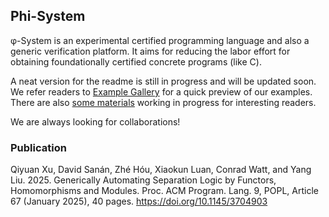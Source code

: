 Phi-System
--------------

φ-System is an experimental certified programming language and also a generic verification platform.
It aims for reducing the labor effort for obtaining foundationally certified concrete programs (like C).

A neat version for the readme is still in progress and will be updated soon. We refer readers to [Example Gallery](https://xqyww123.github.io/phi-system-html/index.html) for a quick preview of our examples. There are also [some materials](https://drive.google.com/drive/folders/1ABUWcxoQK2h7hF9MXRD1NbJ6jU7wDS-4?usp=sharing) working in progress for interesting readers.

We are always looking for collaborations!

### Publication

Qiyuan Xu, David Sanán, Zhé Hóu, Xiaokun Luan, Conrad Watt, and Yang Liu. 2025. Generically Automating
Separation Logic by Functors, Homomorphisms and Modules. Proc. ACM Program. Lang. 9, POPL, Article 67
(January 2025), 40 pages. https://doi.org/10.1145/3704903


<!-- 
As a quickview to our language:


writing **foundationally certified**, **high-performant** 

It allows,
1. specifying programs on abstract models, like sets, partial maps, or any algebras defined by users;
2. generating concret imperative programs in C lang (or other langs like Solidity which we plan to support);
3. foundationally certifying the functional correctness of the generated programs.



**foundationally** certified concret imperative programs (like C, Solidity) with high degree of automation for reasoning.

It aims for three goals: 1. foundational verification of minimal trust base, 2. 

reducing the effort of verifying concrete imperative programs (like C & Solidity), and, as a programming language producing certified programs which can be compiled to high-performant targets like C, Solidity or LLVM.

The verification is based on Isabelle and the language is embedded in Isabelle/Isar, enabling users to write and/or verify programs in Isar, enjoying all proof facilities of Isabelle including the famous automated proof search tool Sledgehammer.

The certification of the generated programs is down to the semantics of the target language (e.g. Solidity or LLVM). The semantics of the languages are formalized on an extensible and modular semantics framework.
Formalizations of new languages can reuse the existing common semantic modules and add their own specific features.

The verification and the certified programming is lifted by data refinement onto an abstract domain. Therefore even when the certification is down to concrete semantics of low-level languages, the verification and the programming are always stay in abstraction and able to focus on the algorithm itself.

Expressiveness: higher-order sequential and predicative separation logic combined with hybrid logic for the data refinement, terminable state monad for semantic formalization. Nontermination (coinductive-based like iTree) and coarse-grand concurrency are left for the future. The current aim of the project is to facilate and simplify formal verification in industrial scenario particularly smart contract.

**The development is still in progress and the system is not ready for any use.**
We release the current development as a preview and look for cooperators and contributors.

## Install \& Configuration

The current version works on Isabelle-2022. Please download it from [here](https://isabelle.in.tum.de/).

1. Some additional symbols are required. Please copy lines in file [symbols](https://github.com/xqyww123/phi-system/blob/master/symbols) into your Isabelle symbol file `$HOME/.isabelle/Isabelle2022/etc/symbols`.

2. You maybe need to install a specific font [PhiSymbols](https://github.com/xqyww123/phi-system/tree/master/fonts/PhiSymbols.otf) given in the font directory which defines glyphs of symbols we used in Isabelle.

3. Goto the root directory of φ-System. Execute,
```
isabelle components -u .
```
to add φ-System into components of Isabelle.

4. Now you can build the desired session by command, like,
```
isabelle build Phi_Semantics
```

For semantics of machine integers, we rely on the Word-Lib given by [seL4](https://github.com/seL4/l4v) project and you need to install it from their repo.

## Examples

Here is a very simple example giving a verified fibonacci function. After the retrun statement and the end of the function body, it generates two proof obligations which are proven by Sledgehammer automatically.

<img src="https://xqyww123.github.io/phi-system/fib.gif" width="500">

The complete verification:

<img src="https://xqyww123.github.io/phi-system/fib.png" width="500">

### More examples

- Several small examples are given [here](https://xqyww123.github.io/phi-system/Unsorted/Phi_Test/PhiTest_Arithmetic.html).
- A medium verification example is the unfinished [Uniswap v3 verification](https://github.com/xqyww123/Uniswap_v).

## Contributions

Contributions are highly welcomed. Please contact us if you are interested in no matter if you are professional in Isabelle or theorem proving.

Any contributor must agree with releasing their contributions in LGPL-v3.0.

## State of the Development

- Kernel Calculus of Programming: done.
- Semantic Framework: may need further improvement.
- Specification Framework:
    - Fictional Separation Logic: under improvement
- Language Features:
    - Variable, local value, breakable branch & loop, return, arithmetics: done.
    - Memories (OO model, C model): WIP.
    - Blockchain-related: WIP

-->
